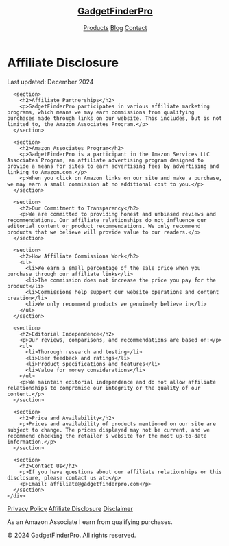 <!DOCTYPE html>
<html lang="en">
<head>
  <meta charset="UTF-8" />
  <meta name="viewport" content="width=device-width, initial-scale=1.0" />
  <title>Affiliate Disclosure | GadgetFinderPro</title>
  <meta name="description" content="Affiliate Disclosure for GadgetFinderPro - Transparency about our affiliate partnerships and commissions." />
  <link rel="stylesheet" href="style.css" />
  <link rel="stylesheet" href="https://cdnjs.cloudflare.com/ajax/libs/font-awesome/6.0.0/css/all.min.css" />
</head>
<body>
  <header>
    <nav class="nav-container">
      <h1 class="logo"><a href="index.html">GadgetFinderPro</a></h1>
      <div class="nav-menu">
        <a href="products.html">Products</a>
        <a href="blog/wireless-earbuds-guide.html">Blog</a>
        <a href="index.html#contact">Contact</a>
      </div>
      <div class="mobile-menu"><i class="fas fa-bars"></i></div>
    </nav>
  </header>

  <main class="legal-page">
    <div class="container">
      <h1>Affiliate Disclosure</h1>
      <p class="last-updated">Last updated: December 2024</p>

      <section>
        <h2>Affiliate Partnerships</h2>
        <p>GadgetFinderPro participates in various affiliate marketing programs, which means we may earn commissions from qualifying purchases made through links on our website. This includes, but is not limited to, the Amazon Associates Program.</p>
      </section>

      <section>
        <h2>Amazon Associates Program</h2>
        <p>GadgetFinderPro is a participant in the Amazon Services LLC Associates Program, an affiliate advertising program designed to provide a means for sites to earn advertising fees by advertising and linking to Amazon.com.</p>
        <p>When you click on Amazon links on our site and make a purchase, we may earn a small commission at no additional cost to you.</p>
      </section>

      <section>
        <h2>Our Commitment to Transparency</h2>
        <p>We are committed to providing honest and unbiased reviews and recommendations. Our affiliate relationships do not influence our editorial content or product recommendations. We only recommend products that we believe will provide value to our readers.</p>
      </section>

      <section>
        <h2>How Affiliate Commissions Work</h2>
        <ul>
          <li>We earn a small percentage of the sale price when you purchase through our affiliate links</li>
          <li>The commission does not increase the price you pay for the product</li>
          <li>Commissions help support our website operations and content creation</li>
          <li>We only recommend products we genuinely believe in</li>
        </ul>
      </section>

      <section>
        <h2>Editorial Independence</h2>
        <p>Our reviews, comparisons, and recommendations are based on:</p>
        <ul>
          <li>Thorough research and testing</li>
          <li>User feedback and ratings</li>
          <li>Product specifications and features</li>
          <li>Value for money considerations</li>
        </ul>
        <p>We maintain editorial independence and do not allow affiliate relationships to compromise our integrity or the quality of our content.</p>
      </section>

      <section>
        <h2>Price and Availability</h2>
        <p>Prices and availability of products mentioned on our site are subject to change. The prices displayed may not be current, and we recommend checking the retailer's website for the most up-to-date information.</p>
      </section>

      <section>
        <h2>Contact Us</h2>
        <p>If you have questions about our affiliate relationships or this disclosure, please contact us at:</p>
        <p>Email: affiliate@gadgetfinderpro.com</p>
      </section>
    </div>
  </main>

  <footer>
    <div class="footer-content">
      <nav class="footer-nav">
        <a href="privacy.html">Privacy Policy</a>
        <a href="affiliate-disclosure.html" class="active">Affiliate Disclosure</a>
        <a href="disclaimer.html">Disclaimer</a>
      </nav>
      <p class="amazon-disclaimer">As an Amazon Associate I earn from qualifying purchases.</p>
      <p class="copyright">&copy; 2024 GadgetFinderPro. All rights reserved.</p>
    </div>
  </footer>

  <script src="script.js"></script>
</body>
</html>


